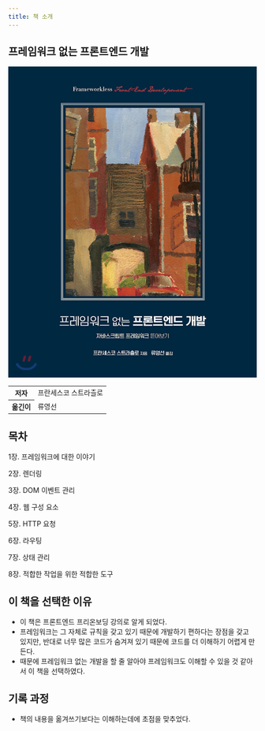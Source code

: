 ```yaml
---
title: 책 소개
---
```


## 프레임워크 없는 프론트엔드 개발

![frameworkless-front-end-development](./imgaes/book.jpeg)

<table>
  <tr>
    <th>저자</th>
    <td>프란세스코 스트라츨로</td>
  </tr>
  <tr>
    <th>옮긴이</th>
    <td>류영선</td>
  </tr>
</table>

## 목차

1장. 프레임워크에 대한 이야기

2장. 렌더링

3장. DOM 이벤트 관리

4장. 웹 구성 요소

5장. HTTP 요청

6장. 라우팅

7장. 상태 관리

8장. 적합한 작업을 위한 적합한 도구

## 이 책을 선택한 이유

- 이 책은 프론트엔드 프리온보딩 강의로 알게 되었다.
- 프레임워크는 그 자체로 규칙을 갖고 있기 때문에 개발하기 편하다는 장점을 갖고 있지만, 반대로 너무 많은 코드가 숨겨져 있기 때문에 코드를 더 이해하기 어렵게 만든다.
- 때문에 프레임워크 없는 개발을 할 줄 알아야 프레임워크도 이해할 수 있을 것 같아서 이 책을 선택하였다.

## 기록 과정

- 책의 내용을 옮겨쓰기보다는 이해하는데에 초점을 맞추었다.

